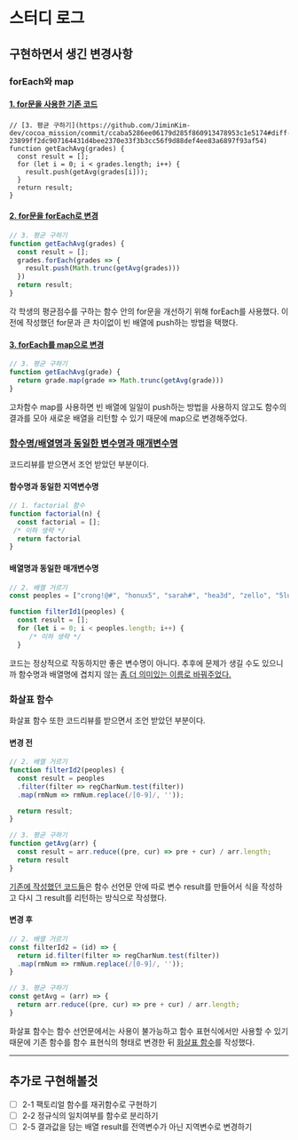 # 스터디 로그

## 구현하면서 생긴 변경사항

### forEach와 map 

#### [1. for문을 사용한 기존 코드](https://github.com/JiminKim-dev/cocoa_mission/commit/a56947414274bcc504479afb64570a7ad09bcb13#diff-23899ff2dc907164431d4bee2370e33f3b3cc56f9d88def4ee83a6897f93af54)
```JS
// [3. 평균 구하기](https://github.com/JiminKim-dev/cocoa_mission/commit/ccaba5286ee06179d285f860913478953c1e5174#diff-23899ff2dc907164431d4bee2370e33f3b3cc56f9d88def4ee83a6897f93af54)
function getEachAvg(grades) {
  const result = [];
  for (let i = 0; i < grades.length; i++) {
    result.push(getAvg(grades[i]));
  }
  return result;
}
```
#### [2. for문을 forEach로 변경](https://github.com/JiminKim-dev/cocoa_mission/commit/ccaba5286ee06179d285f860913478953c1e5174#diff-23899ff2dc907164431d4bee2370e33f3b3cc56f9d88def4ee83a6897f93af54)


```js
// 3. 평균 구하기
function getEachAvg(grades) {
  const result = [];
  grades.forEach(grades => {
    result.push(Math.trunc(getAvg(grades)))
  })
  return result;
}
```
각 학생의 평균점수를 구하는 함수 안의 for문을 개선하기 위해 forEach를 사용했다. 이전에 작성했던 for문과 큰 차이없이 빈 배열에 push하는 방법을 택했다. 

#### [3. forEach를 map으로 변경](https://github.com/JiminKim-dev/cocoa_mission/commit/dee68cdbf0f7b2cd8406f33c1617a38a1a81363f#diff-23899ff2dc907164431d4bee2370e33f3b3cc56f9d88def4ee83a6897f93af54)
```js
// 3. 평균 구하기
function getEachAvg(grade) {
  return grade.map(grade => Math.trunc(getAvg(grade)))
}
```
  고차함수 map를 사용하면 빈 배열에 일일이 push하는 방법을 사용하지 않고도 함수의 결과를 모아 새로운 배열을 리턴할 수 있기 때문에 map으로 변경해주었다.



### [함수명/배열명과 동일한 변수명과 매개변수명](https://github.com/JiminKim-dev/cocoa_mission/commit/a56947414274bcc504479afb64570a7ad09bcb13#diff-23899ff2dc907164431d4bee2370e33f3b3cc56f9d88def4ee83a6897f93af54)

코드리뷰를 받으면서 조언 받았던 부분이다.

#### 함수명과 동일한 지역변수명
```js
// 1. factorial 함수
function factorial(n) {
  const factorial = [];
 /* 이하 생략 */
  return factorial
}
```

  #### 배열명과 동일한 매개변수명
```js
// 2. 배열 거르기
const peoples = ["crong!@#", "honux5", "sarah#", "hea3d", "zello", "5lucas"];

function filterId1(peoples) {
  const result = [];
  for (let i = 0; i < peoples.length; i++) {
     /* 이하 생략 */
  }
```

코드는 정상적으로 작동하지만 좋은 변수명이 아니다. 추후에 문제가 생길 수도 있으니까 함수명과 배열명에 겹치지 않는 [좀 더 의미있는 이름로 바꿔주었다.](https://github.com/JiminKim-dev/cocoa_mission/commit/4c0f7a4432294c596e31f0b3721a66297922895a#diff-770332a0a44b8a50e404130b8b553d196b913cc14436d74c1f4acbe128c5e0d4)

### 화살표 함수
화살표 함수 또한 코드리뷰를 받으면서 조언 받았던 부분이다.

#### 변경 전

```js
// 2. 배열 거르기
function filterId2(peoples) {
  const result = peoples
  .filter(filter => regCharNum.test(filter))
  .map(rmNum => rmNum.replace(/[0-9]/, ''));

  return result;
}
```

```js
// 3. 평균 구하기
function getAvg(arr) {
  const result = arr.reduce((pre, cur) => pre + cur) / arr.length;
  return result
}
```
[기존에 작성했던 코드들](https://github.com/JiminKim-dev/cocoa_mission/blob/db2967e53fa957556ca361c6d0d5bdfb4eac4e9a/day3/mission2.js)은 함수 선언문 안에 따로 변수 result를 만들어서 식을 작성하고 다시 그 result를 리턴하는 방식으로 작성했다.

#### 변경 후

```js
// 2. 배열 거르기
const filterId2 = (id) => { 
  return id.filter(filter => regCharNum.test(filter))
  .map(rmNum => rmNum.replace(/[0-9]/, ''));
}
```

```js
// 3. 평균 구하기
const getAvg = (arr) => {
  return arr.reduce((pre, cur) => pre + cur) / arr.length;
}
```

화살표 함수는 함수 선언문에서는 사용이 불가능하고 함수 표현식에서만 사용할 수 있기 때문에 기존 함수를 함수 표현식의 형태로 변경한 뒤 [화살표 함수](https://github.com/JiminKim-dev/cocoa_mission/commit/4c0f7a4432294c596e31f0b3721a66297922895a#diff-23899ff2dc907164431d4bee2370e33f3b3cc56f9d88def4ee83a6897f93af54)를 작성했다.


---


## 추가로 구현해볼것
- [ ] 2-1 팩토리얼 함수를 재귀함수로 구현하기   
- [ ] 2-2 정규식의 일치여부를 함수로 분리하기   
- [ ] 2-5 결과값을 담는 배열 result를 전역변수가 아닌 지역변수로 변경하기
